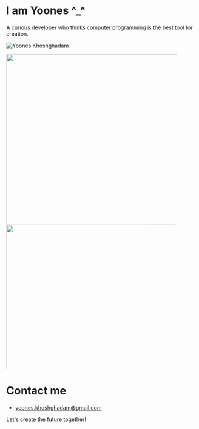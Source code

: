 # I am Yoones ^_^
A curious developer who thinks computer programming is the best tool for creation.

![Yoones Khoshghadam](https://arepo.khoshghadam.com/api/b/6fm6tymKs_3-8pUyUny8l?q)

<a href="https://github.com/yooneskh">
  <img align="center" src="https://github-readme-stats.vercel.app/api?username=yooneskh&show_icons=true&count_private=true" style="width: 450px; max-width: 100%;" />
</a>
<a href="https://github.com/yooneskh">
  <img align="center" src="https://github-readme-stats.vercel.app/api/top-langs/?username=yooneskh&hide=java&langs_count=6&layout=compact" style="width: 380px; max-width: 100%;" />
</a>

# Contact me
- [yoones.khoshghadam@gmail.com](mailto:yoones.khoshghadam@gmail.com)

Let's create the future together!
